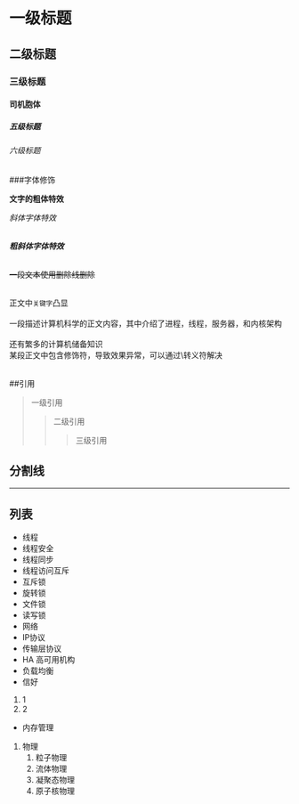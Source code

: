 # 一级标题
## 二级标题
### 三级标题
#### 司机胞体	
##### 五级标题
###### 六级标题

###字体修饰

**文字的粗体特效**

*斜体字体特效*<br><br>

***粗斜体字体特效***<br><br>

~~一段文本使用删除线删除~~<br><br>

正文中`关键字`凸显<br><br>
一段描述计算机科学的正文内容，其中介绍了进程，线程，服务器，和内核架构<br><br>
还有繁多的计算机储备知识<br>
某段正文中包含修饰符，导致效果异常，可以通过\转义符解决<br><br>


##引用

>一级引用
>>二级引用
>>>三级引用

## 分割线

*****

## 列表

* 线程
 * 线程安全
 * 线程同步
 * 线程访问互斥
  * 互斥锁
  * 旋转锁
  * 文件锁
  * 读写锁
* 网络 
 * IP协议
 * 传输层协议
 * HA 高可用机构
 * 负载均衡
* 信好
 1. 1
 2. 2
* 内存管理

1. 物理
   1. 粒子物理
   2. 流体物理
   3. 凝聚态物理
    1. 原子核物理



